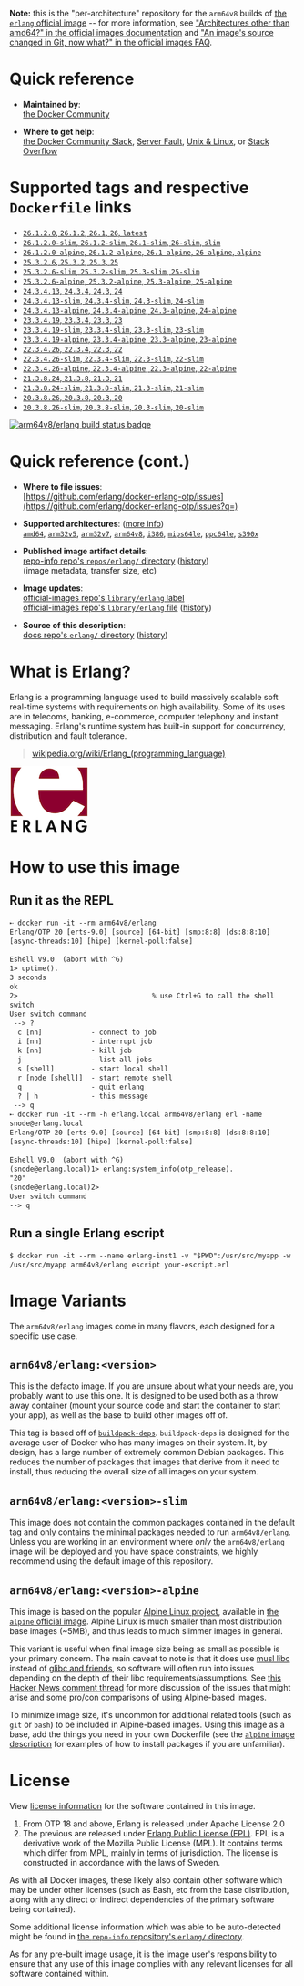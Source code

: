 <!--

********************************************************************************

WARNING:

    DO NOT EDIT "erlang/README.md"

    IT IS AUTO-GENERATED

    (from the other files in "erlang/" combined with a set of templates)

********************************************************************************

-->

**Note:** this is the "per-architecture" repository for the `arm64v8` builds of [the `erlang` official image](https://hub.docker.com/_/erlang) -- for more information, see ["Architectures other than amd64?" in the official images documentation](https://github.com/docker-library/official-images#architectures-other-than-amd64) and ["An image's source changed in Git, now what?" in the official images FAQ](https://github.com/docker-library/faq#an-images-source-changed-in-git-now-what).

# Quick reference

-	**Maintained by**:  
	[the Docker Community](https://github.com/erlang/docker-erlang-otp)

-	**Where to get help**:  
	[the Docker Community Slack](https://dockr.ly/comm-slack), [Server Fault](https://serverfault.com/help/on-topic), [Unix & Linux](https://unix.stackexchange.com/help/on-topic), or [Stack Overflow](https://stackoverflow.com/help/on-topic)

# Supported tags and respective `Dockerfile` links

-	[`26.1.2.0`, `26.1.2`, `26.1`, `26`, `latest`](https://github.com/erlang/docker-erlang-otp/blob/0396950a0c86ad20de42e2033fc68d68587b8e51/26/Dockerfile)
-	[`26.1.2.0-slim`, `26.1.2-slim`, `26.1-slim`, `26-slim`, `slim`](https://github.com/erlang/docker-erlang-otp/blob/0396950a0c86ad20de42e2033fc68d68587b8e51/26/slim/Dockerfile)
-	[`26.1.2.0-alpine`, `26.1.2-alpine`, `26.1-alpine`, `26-alpine`, `alpine`](https://github.com/erlang/docker-erlang-otp/blob/0396950a0c86ad20de42e2033fc68d68587b8e51/26/alpine/Dockerfile)
-	[`25.3.2.6`, `25.3.2`, `25.3`, `25`](https://github.com/erlang/docker-erlang-otp/blob/4179d71533edb030e76fb18085e6c27a1b838215/25/Dockerfile)
-	[`25.3.2.6-slim`, `25.3.2-slim`, `25.3-slim`, `25-slim`](https://github.com/erlang/docker-erlang-otp/blob/4179d71533edb030e76fb18085e6c27a1b838215/25/slim/Dockerfile)
-	[`25.3.2.6-alpine`, `25.3.2-alpine`, `25.3-alpine`, `25-alpine`](https://github.com/erlang/docker-erlang-otp/blob/4179d71533edb030e76fb18085e6c27a1b838215/25/alpine/Dockerfile)
-	[`24.3.4.13`, `24.3.4`, `24.3`, `24`](https://github.com/erlang/docker-erlang-otp/blob/bdc1fbcb4dc2636db8756af66d878a85e7afd0a7/24/Dockerfile)
-	[`24.3.4.13-slim`, `24.3.4-slim`, `24.3-slim`, `24-slim`](https://github.com/erlang/docker-erlang-otp/blob/bdc1fbcb4dc2636db8756af66d878a85e7afd0a7/24/slim/Dockerfile)
-	[`24.3.4.13-alpine`, `24.3.4-alpine`, `24.3-alpine`, `24-alpine`](https://github.com/erlang/docker-erlang-otp/blob/bdc1fbcb4dc2636db8756af66d878a85e7afd0a7/24/alpine/Dockerfile)
-	[`23.3.4.19`, `23.3.4`, `23.3`, `23`](https://github.com/erlang/docker-erlang-otp/blob/91311b4b6e25a98416f87f77004361ce7439fece/23/Dockerfile)
-	[`23.3.4.19-slim`, `23.3.4-slim`, `23.3-slim`, `23-slim`](https://github.com/erlang/docker-erlang-otp/blob/91311b4b6e25a98416f87f77004361ce7439fece/23/slim/Dockerfile)
-	[`23.3.4.19-alpine`, `23.3.4-alpine`, `23.3-alpine`, `23-alpine`](https://github.com/erlang/docker-erlang-otp/blob/91311b4b6e25a98416f87f77004361ce7439fece/23/alpine/Dockerfile)
-	[`22.3.4.26`, `22.3.4`, `22.3`, `22`](https://github.com/erlang/docker-erlang-otp/blob/33d107cb0428c2eeb9d2c3a5cdbc5a6f83bea897/22/Dockerfile)
-	[`22.3.4.26-slim`, `22.3.4-slim`, `22.3-slim`, `22-slim`](https://github.com/erlang/docker-erlang-otp/blob/33d107cb0428c2eeb9d2c3a5cdbc5a6f83bea897/22/slim/Dockerfile)
-	[`22.3.4.26-alpine`, `22.3.4-alpine`, `22.3-alpine`, `22-alpine`](https://github.com/erlang/docker-erlang-otp/blob/33d107cb0428c2eeb9d2c3a5cdbc5a6f83bea897/22/alpine/Dockerfile)
-	[`21.3.8.24`, `21.3.8`, `21.3`, `21`](https://github.com/erlang/docker-erlang-otp/blob/fd21a3bf876b240b413d2cd4543d832dca466c5c/21/Dockerfile)
-	[`21.3.8.24-slim`, `21.3.8-slim`, `21.3-slim`, `21-slim`](https://github.com/erlang/docker-erlang-otp/blob/fd21a3bf876b240b413d2cd4543d832dca466c5c/21/slim/Dockerfile)
-	[`20.3.8.26`, `20.3.8`, `20.3`, `20`](https://github.com/erlang/docker-erlang-otp/blob/fd21a3bf876b240b413d2cd4543d832dca466c5c/20/Dockerfile)
-	[`20.3.8.26-slim`, `20.3.8-slim`, `20.3-slim`, `20-slim`](https://github.com/erlang/docker-erlang-otp/blob/fd21a3bf876b240b413d2cd4543d832dca466c5c/20/slim/Dockerfile)

[![arm64v8/erlang build status badge](https://img.shields.io/jenkins/s/https/doi-janky.infosiftr.net/job/multiarch/job/arm64v8/job/erlang.svg?label=arm64v8/erlang%20%20build%20job)](https://doi-janky.infosiftr.net/job/multiarch/job/arm64v8/job/erlang/)

# Quick reference (cont.)

-	**Where to file issues**:  
	[https://github.com/erlang/docker-erlang-otp/issues](https://github.com/erlang/docker-erlang-otp/issues?q=)

-	**Supported architectures**: ([more info](https://github.com/docker-library/official-images#architectures-other-than-amd64))  
	[`amd64`](https://hub.docker.com/r/amd64/erlang/), [`arm32v5`](https://hub.docker.com/r/arm32v5/erlang/), [`arm32v7`](https://hub.docker.com/r/arm32v7/erlang/), [`arm64v8`](https://hub.docker.com/r/arm64v8/erlang/), [`i386`](https://hub.docker.com/r/i386/erlang/), [`mips64le`](https://hub.docker.com/r/mips64le/erlang/), [`ppc64le`](https://hub.docker.com/r/ppc64le/erlang/), [`s390x`](https://hub.docker.com/r/s390x/erlang/)

-	**Published image artifact details**:  
	[repo-info repo's `repos/erlang/` directory](https://github.com/docker-library/repo-info/blob/master/repos/erlang) ([history](https://github.com/docker-library/repo-info/commits/master/repos/erlang))  
	(image metadata, transfer size, etc)

-	**Image updates**:  
	[official-images repo's `library/erlang` label](https://github.com/docker-library/official-images/issues?q=label%3Alibrary%2Ferlang)  
	[official-images repo's `library/erlang` file](https://github.com/docker-library/official-images/blob/master/library/erlang) ([history](https://github.com/docker-library/official-images/commits/master/library/erlang))

-	**Source of this description**:  
	[docs repo's `erlang/` directory](https://github.com/docker-library/docs/tree/master/erlang) ([history](https://github.com/docker-library/docs/commits/master/erlang))

# What is Erlang?

Erlang is a programming language used to build massively scalable soft real-time systems with requirements on high availability. Some of its uses are in telecoms, banking, e-commerce, computer telephony and instant messaging. Erlang's runtime system has built-in support for concurrency, distribution and fault tolerance.

> [wikipedia.org/wiki/Erlang_(programming_language)](https://en.wikipedia.org/wiki/Erlang_%28programming_language%29)

![logo](https://raw.githubusercontent.com/docker-library/docs/4144083772e02655d41aa10d6467aaf1e99fa77b/erlang/logo.png)

# How to use this image

## Run it as the REPL

```console
➸ docker run -it --rm arm64v8/erlang
Erlang/OTP 20 [erts-9.0] [source] [64-bit] [smp:8:8] [ds:8:8:10] [async-threads:10] [hipe] [kernel-poll:false]

Eshell V9.0  (abort with ^G)
1> uptime().
3 seconds
ok
2>                                 % use Ctrl+G to call the shell switch
User switch command
 --> ?
  c [nn]            - connect to job
  i [nn]            - interrupt job
  k [nn]            - kill job
  j                 - list all jobs
  s [shell]         - start local shell
  r [node [shell]]  - start remote shell
  q                 - quit erlang
  ? | h             - this message
 --> q
➸ docker run -it --rm -h erlang.local arm64v8/erlang erl -name snode@erlang.local
Erlang/OTP 20 [erts-9.0] [source] [64-bit] [smp:8:8] [ds:8:8:10] [async-threads:10] [hipe] [kernel-poll:false]

Eshell V9.0  (abort with ^G)
(snode@erlang.local)1> erlang:system_info(otp_release).
"20"
(snode@erlang.local)2>
User switch command
--> q
```

## Run a single Erlang escript

```console
$ docker run -it --rm --name erlang-inst1 -v "$PWD":/usr/src/myapp -w /usr/src/myapp arm64v8/erlang escript your-escript.erl
```

# Image Variants

The `arm64v8/erlang` images come in many flavors, each designed for a specific use case.

## `arm64v8/erlang:<version>`

This is the defacto image. If you are unsure about what your needs are, you probably want to use this one. It is designed to be used both as a throw away container (mount your source code and start the container to start your app), as well as the base to build other images off of.

This tag is based off of [`buildpack-deps`](https://hub.docker.com/_/buildpack-deps/). `buildpack-deps` is designed for the average user of Docker who has many images on their system. It, by design, has a large number of extremely common Debian packages. This reduces the number of packages that images that derive from it need to install, thus reducing the overall size of all images on your system.

## `arm64v8/erlang:<version>-slim`

This image does not contain the common packages contained in the default tag and only contains the minimal packages needed to run `arm64v8/erlang`. Unless you are working in an environment where *only* the `arm64v8/erlang` image will be deployed and you have space constraints, we highly recommend using the default image of this repository.

## `arm64v8/erlang:<version>-alpine`

This image is based on the popular [Alpine Linux project](https://alpinelinux.org), available in [the `alpine` official image](https://hub.docker.com/_/alpine). Alpine Linux is much smaller than most distribution base images (~5MB), and thus leads to much slimmer images in general.

This variant is useful when final image size being as small as possible is your primary concern. The main caveat to note is that it does use [musl libc](https://musl.libc.org) instead of [glibc and friends](https://www.etalabs.net/compare_libcs.html), so software will often run into issues depending on the depth of their libc requirements/assumptions. See [this Hacker News comment thread](https://news.ycombinator.com/item?id=10782897) for more discussion of the issues that might arise and some pro/con comparisons of using Alpine-based images.

To minimize image size, it's uncommon for additional related tools (such as `git` or `bash`) to be included in Alpine-based images. Using this image as a base, add the things you need in your own Dockerfile (see the [`alpine` image description](https://hub.docker.com/_/alpine/) for examples of how to install packages if you are unfamiliar).

# License

View [license information](http://www.erlang.org/about.html) for the software contained in this image.

1.	From OTP 18 and above, Erlang is released under Apache License 2.0
2.	The previous are released under [Erlang Public License (EPL)](http://www.erlang.org/EPLICENSE). EPL is a derivative work of the Mozilla Public License (MPL). It contains terms which differ from MPL, mainly in terms of jurisdiction. The license is constructed in accordance with the laws of Sweden.

As with all Docker images, these likely also contain other software which may be under other licenses (such as Bash, etc from the base distribution, along with any direct or indirect dependencies of the primary software being contained).

Some additional license information which was able to be auto-detected might be found in [the `repo-info` repository's `erlang/` directory](https://github.com/docker-library/repo-info/tree/master/repos/erlang).

As for any pre-built image usage, it is the image user's responsibility to ensure that any use of this image complies with any relevant licenses for all software contained within.
